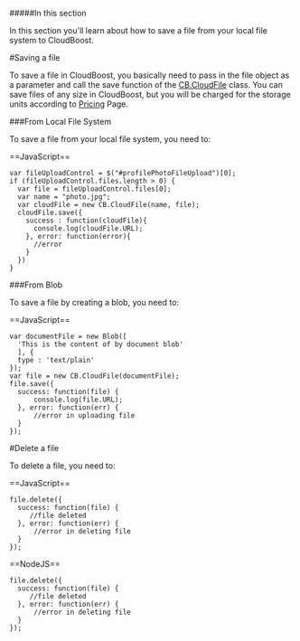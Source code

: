 #####In this section

In this section you'll learn about how to save a file from your local file system to CloudBoost. 

#Saving a file 

To save a file in CloudBoost, you basically need to pass in the file object as a parameter and call the save function of the [CB.CloudFile](https://docs.cloudboost.io/#CloudFile) class. You can save files of any size in CloudBoost, but you will be charged for the storage units according to [Pricing](https://cloudboost.io/pricing) Page.

###From Local File System

To save a file from your local file system, you need to: 

==JavaScript==
<span class="js-lines" data-query="savefile">
```
var fileUploadControl = $("#profilePhotoFileUpload")[0];
if (fileUploadControl.files.length > 0) {
  var file = fileUploadControl.files[0];
  var name = "photo.jpg";
  var cloudFile = new CB.CloudFile(name, file);
  cloudFile.save({
    success : function(cloudFile){
      console.log(cloudFile.URL);
    }, error: function(error){
      //error
    }
  })
}
```
</span>

###From Blob

To save a file by creating a blob, you need to: 

==JavaScript==
<span class="js-lines" data-query="saveblob">
```
var documentFile = new Blob([
  'This is the content of by document blob'
  ], {
  type : 'text/plain'
});
var file = new CB.CloudFile(documentFile);
file.save({
  success: function(file) {
      console.log(file.URL);
  }, error: function(err) {
      //error in uploading file
  }
});
```
</span>

#Delete a file

To delete a file, you need to: 

==JavaScript==
<span class="js-lines" data-query="deletefile">
```
file.delete({
  success: function(file) {
     //file deleted
  }, error: function(err) {
      //error in deleting file
  }
});
```
</span>

==NodeJS==
<span class="nodejs-lines" data-query="deletefile">
```
file.delete({
  success: function(file) {
     //file deleted
  }, error: function(err) {
      //error in deleting file
  }
});
```
</span>
